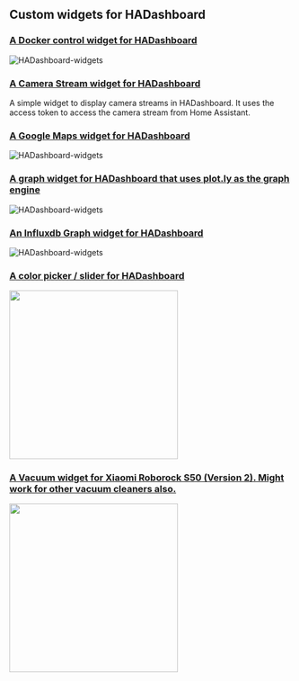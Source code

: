## Custom widgets for HADashboard

### [A Docker control widget for HADashboard](https://github.com/tjntomas/HADashboard-widgets/tree/master/custom_widgets/basedocker)

![HADashboard-widgets](https://github.com/tjntomas/HADashboard-widgets/blob/master/img/docker_widget.jpg?raw=true)

### [A Camera Stream widget for HADashboard](https://github.com/tjntomas/HADashboard-widgets/tree/master/custom_widgets/basecamerastream)

A simple widget to display camera streams in HADashboard. It uses the access token to access the camera stream from Home Assistant.



### [A Google Maps widget for HADashboard](https://github.com/tjntomas/HADashboard-widgets/tree/master/custom_widgets/basegooglemaps)

![HADashboard-widgets](https://github.com/tjntomas/HADashboard-widgets/blob/master/img/googlemapwidgets2.png?raw=true)

### [A graph widget for HADashboard that uses plot.ly as the graph engine](https://github.com/tjntomas/HADashboard-widgets/tree/master/custom_widgets/basehagraph)

![HADashboard-widgets](https://github.com/tjntomas/HADashboard-widgets/blob/master/img/graph.png?raw=true)


### [An Influxdb Graph widget for HADashboard](https://github.com/tjntomas/HADashboard-widgets/tree/master/custom_widgets/basegraph)

![HADashboard-widgets](https://github.com/tjntomas/HADashboard-widgets/blob/master/img/influx_graph2.png?raw=true)

### [A color picker / slider for HADashboard](https://github.com/tjntomas/HADashboard-widgets/tree/master/custom_widgets/baseswipe_light)
<img src="https://github.com/tjntomas/HADashboard-widgets/blob/master/img/color_picker1.png?raw=true" width="300px">


### [A Vacuum widget for Xiaomi Roborock S50 (Version 2). Might work for other vacuum cleaners also.](https://github.com/tjntomas/HADashboard-widgets/tree/master/custom_widgets/basevacuum)

<img src="https://github.com/tjntomas/HADashboard-widgets/blob/master/img/vacuum_widget.png" width="300px">





